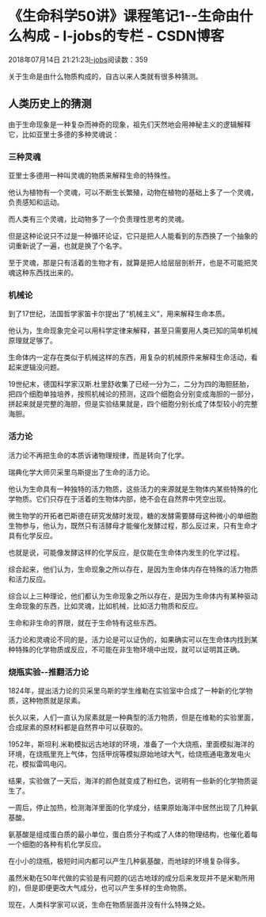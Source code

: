 # 《生命科学50讲》课程笔记1--生命由什么构成 - l-jobs的专栏 - CSDN博客





2018年07月14日 21:21:23[l-jobs](https://me.csdn.net/qq_26010491)阅读数：359








关于生命是由什么物质构成的，自古以来人类就有很多种猜测。

## 人类历史上的猜测

由于生命现象是一种复杂而神奇的现象，祖先们天然地会用神秘主义的逻辑解释它，比如亚里士多德的多种灵魂说：


### 三种灵魂

亚里士多德用一种叫灵魂的物质来解释生命的特殊性。

他认为植物有一个灵魂，可以不断生长繁殖，动物在植物的基础上多了一个灵魂，负责感知和运动。

而人类有三个灵魂，比动物多了一个负责理性思考的灵魂。

但是这种论说只不过是一种循环论证，它只是把人人能看到的东西换了一个抽象的词重新说了一遍，也就是换了个名字。

至于灵魂，那是只有活着的生物才有，就算是把人给层层剖析开，也是不可能把灵魂这种东西找出来的。

### 机械论

到了17世纪，法国哲学家笛卡尔提出了“机械主义”，用来解释生命本质。

他认为，生命现象完全可以用科学定律来解释，甚至只需要用人类已知的简单机械原理就足够了。

生命体内一定存在类似于机械这样的东西，用复杂的机械原件来解释生命活动，看起来逻辑没问题。

19世纪末，德国科学家汉斯.杜里舒收集了已经一分为二，二分为四的海胆胚胎，把四个细胞单独培养，按照机械论的预测，这四个细胞会分别变成海胆的一部分，拼起来就是完整的海胆，但是实验结果就是，四个细胞分别长成了体型较小的完整海胆。

### 活力论

活力论不再把生命的本质诉诸物理规律，而是转向了化学。

瑞典化学大师贝采里乌斯提出了生命的活力论。

他认为生命具有一种独特的活力物质，这些活力的来源就是生物体内某些特殊的化学物质。它们只存在于活着的生物体内部，绝不会在自然界中凭空出现。

微生物学的开拓者巴斯德在研究发酵时发现，糖的发酵需要酵母这种微小的单细胞生物参与，他认为，既然只有活酵母才能催化发酵过程，那么反过来，只有生命才具有化学反应。

也就是说，可能像发酵这样的化学反应，是仅能在生命体内发生的化学过程。

综合起来，他们认为，生命现象之所以存在，是因为生命体内存在特殊的活力物质和活力反应。

综合以上三种理论，他们都认为生命现象之所以存在，是因为生命体内有某种驱动生命现象的东西，比如灵魂，比如机械，比如活力物质和反应。

生命和非生命的界限，就在于生命特有这些东西。

活力论和灵魂论不同的是，活力论是可以证伪的，如果确实可以在生命体内找到某种特殊的化学物质或反应，不可能在非生物环境中出现，就可以证明其正确。

### 烧瓶实验--推翻活力论

1824年，提出活力论的贝采里乌斯的学生维勒在实验室中合成了一种新的化学物质，这种物质就是尿素。

长久以来，人们一直认为尿素就是一种典型的活力物质，但是在维勒的实验里面，合成尿素的原材料都是自然界中可以获取的。

1952年，斯坦利.米勒模拟远古地球的环境，准备了一个大烧瓶，里面模拟海洋的环境，在烧瓶里充上气体，包括甲烷等模拟原始地球大气，给烧瓶通电激发电火花，模拟雷鸣电闪。

结果，实验做了一天后，海洋的颜色就变成了粉红色，说明有一些新的化学物质诞生了。

一周后，停止加热，检测海洋里面的化学成分，结果原始海洋中居然出现了几种氨基酸。

氨基酸是组成蛋白质的最小单位，蛋白质分子构成了人体的物理结构，也催化着每一个细胞的各种有机化学反应。

在小小的烧瓶，极短时间内都可以产生几种氨基酸，而地球的环境复杂得多。

虽然米勒在50年代做的实验是有问题的(远古地球的成分后来发现并不是米勒所用的)，但是即便更改大气成分，也可以产生多样的生命物质。

现在，人类科学家可以说，生命在物质层面并没有什么特殊之处。




